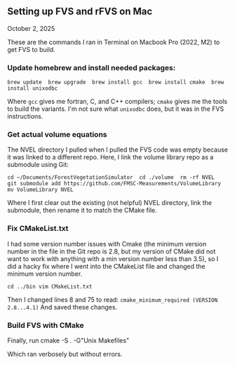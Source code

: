 ## Setting up FVS and rFVS on Mac
October 2, 2025

These are the commands I ran in Terminal on Macbook Pro (2022, M2) to get FVS to build.

### Update homebrew and install needed packages:
`brew update 
brew upgrade 
brew install gcc 
brew install cmake 
brew install unixodbc`

Where `gcc` gives me fortran, C, and C++ compilers; `cmake` gives me the tools to build the variants. I'm not sure what `unixodbc` does, but it was in the FVS instructions.

### Get actual volume equations
The NVEL directory I pulled when I pulled the FVS code was empty because it was linked to a different repo. Here, I link the volume library repo as a submodule using Git: 

`cd ~/Documents/ForestVegetationSimulator 
cd ./volume 
rm -rf NVEL 
git submodule add https://github.com/FMSC-Measurements/VolumeLibrary 
mv VolumeLibrary NVEL`

Where I first clear out the existing (not helpful) NVEL directory, link the submodule, then rename it to match the CMake file. 

### Fix CMakeList.txt
I had some version number issues with Cmake (the minimum version number in the file in the Git repo is 2.8, but my version of CMake did not want to work with anything with a min version number less than 3.5), so I did a hacky fix where I went into the CMakeList file and changed the minimum version number.

`cd ../bin
vim CMakeList.txt`

Then I changed lines 8 and 75 to read:
`cmake_minimum_required (VERSION 2.8...4.1)`
And saved these changes.

### Build FVS with CMake
Finally, run
cmake -S . -G"Unix Makefiles"

Which ran verbosely but without errors.
